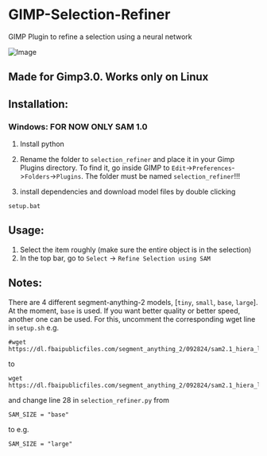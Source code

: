 # GIMP-Selection-Refiner
GIMP Plugin to refine a selection using a neural network

![Image](https://github.com/user-attachments/assets/5cd938df-5dc3-40b1-87e2-4649a9401c07)


## Made for Gimp3.0. Works only on Linux

## Installation:

### Windows: FOR NOW ONLY SAM 1.0


1. Install python

2. Rename the folder to `selection_refiner` and place it in your Gimp Plugins directory.
  To find it, go inside GIMP to `Edit`->`Preferences`->`Folders`->`Plugins`. The folder must be named `selection_refiner`!!!


3. install dependencies and download model files by double clicking

```
setup.bat
```

 


## Usage:
1. Select the item roughly (make sure the entire object is in the selection)
2. In the top bar, go to
    `Select` -> `Refine Selection using SAM`


## Notes:
There are 4 different segment-anything-2 models, [`tiny`, `small`, `base`, `large`]. At the moment, `base` is used. If you want better quality or better speed, another one can be used. For this, uncomment the corresponding wget line in `setup.sh` 
e.g. 
```
#wget https://dl.fbaipublicfiles.com/segment_anything_2/092824/sam2.1_hiera_large.pt
```
to 
```
wget https://dl.fbaipublicfiles.com/segment_anything_2/092824/sam2.1_hiera_large.pt
```


and change line 28 in `selection_refiner.py` from 
```
SAM_SIZE = "base"
```
to e.g.  
```
SAM_SIZE = "large"
```